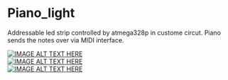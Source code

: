 # Piano_light

Addressable led strip controlled by atmega328p in custome circut. Piano sends the notes over via MIDI interface.

[![IMAGE ALT TEXT HERE](https://img.youtube.com/vi/wzOHxuXZCFw/0.jpg)](https://www.youtube.com/watch?v=wzOHxuXZCFw)  
[![IMAGE ALT TEXT HERE](https://img.youtube.com/vi/1Wcx2wpYOlo/0.jpg)](https://www.youtube.com/watch?v=1Wcx2wpYOlo)  
[![IMAGE ALT TEXT HERE](https://img.youtube.com/vi/lAR4jQk7zmk/0.jpg)](https://www.youtube.com/watch?v=lAR4jQk7zmk)
